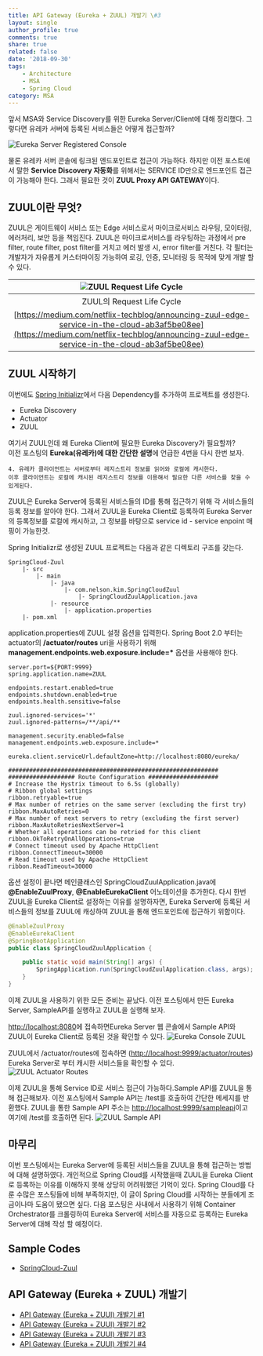 ```yaml
---
title: API Gateway (Eureka + ZUUL) 개발기 \#3
layout: single
author_profile: true
comments: true
share: true
related: false
date: '2018-09-30'
tags:
    - Architecture
    - MSA
    - Spring Cloud
category: MSA
---
```


앞서 MSA와 Service Discovery를 위한 Eureka Server/Client에 대해 정리했다. 그렇다면 유레카 서버에 등록된 서비스들은 어떻게 접근할까?  
  
![Eureka Server Registered Console](/assets/images/static/180926/Eureka_server_registered_console.png)

물론 유레카 서버 콘솔에 링크된 엔드포인트로 접근이 가능하다. 하지만 이전 포스트에서 말한 **Service Discovery 자동화**를 위해서는 SERVICE ID만으로 엔드포인트 접근이 가능해야 한다. 그래서 필요한 것이 **ZUUL Proxy API GATEWAY**이다.

## ZUUL이란 무엇?
ZUUL은 게이트웨이 서비스 또는 Edge 서비스로서 마이크로서비스 라우팅, 모이터링, 에러처리, 보안 등을 책임진다. ZUUL은 마이크로서비스를 라우팅하는 과정에서 pre filter, route filter, post filter를 거치고 에러 발생 시, error filter를 거친다. 각 필터는 개발자가 자유롭게 커스터마이징 가능하여 로깅, 인증, 모니터링 등 목적에 맞게 개발 할 수 있다.

|![ZUUL Request Life Cycle](/assets/images/static/180930/Request-Lifecycle.png)|
|:--:|
|ZUUL의 Request Life Cycle|
|[https://medium.com/netflix-techblog/announcing-zuul-edge-service-in-the-cloud-ab3af5be08ee](https://medium.com/netflix-techblog/announcing-zuul-edge-service-in-the-cloud-ab3af5be08ee)|


## ZUUL 시작하기
이번에도 [Spring Initializr](https://start.spring.io)에서 다음 Dependency를 추가하여 프로젝트를 생성한다.
* Eureka Discovery
* Actuator
* ZUUL

여기서 ZUUL인데 왜 Eureka Client에 필요한 Eureka Discovery가 필요할까?  
이전 포스팅의 **Eureka(유레카)에 대한 간단한 설명**에 언급한 4번을 다시 한번 보자.
```
4. 유레카 클라이언트는 서버로부터 레지스트리 정보를 읽어와 로컬에 캐시한다. 
이후 클라이언트는 로컬에 캐시된 레지스트리 정보를 이용해서 필요한 다른 서비스를 찾을 수 있게된다.
```
ZUUL은 Eureka Server에 등록된 서비스들의 ID를 통해 접근하기 위해 각 서비스들의 등록 정보를 알아야 한다. 그래서 ZUUL을 Eureka Client로 등록하여 Eureka Server의 등록정보를 로컬에 캐시하고, 그 정보를 바탕으로 service id - service enpoint 매핑이 가능한것.
  
Spring Initializr로 생성된 ZUUL 프로젝트는 다음과 같은 디렉토리 구조를 갖는다.
```
SpringCloud-Zuul
    |- src
        |- main
            |- java
                |- com.nelson.kim.SpringCloudZuul
                    |- SpringCloudZuulApplication.java
            |- resource
                |- application.properties
    |- pom.xml
```

application.properties에 ZUUL 설정 옵션을 입력한다. Spring Boot 2.0 부터는 actuator의 **/actuator/routes** uri을 사용하기 위해 **management.endpoints.web.exposure.include=\*** 옵션을 사용해야 한다.
```properties
server.port=${PORT:9999}
spring.application.name=ZUUL

endpoints.restart.enabled=true
endpoints.shutdown.enabled=true
endpoints.health.sensitive=false

zuul.ignored-services='*'
zuul.ignored-patterns=/**/api/**

management.security.enabled=false
management.endpoints.web.exposure.include=*

eureka.client.serviceUrl.defaultZone=http://localhost:8080/eureka/

############################################################
################### Route Configuration ####################
# Increase the Hystrix timeout to 6.5s (globally)
# Ribbon global settings
ribbon.retryable=true
# Max number of retries on the same server (excluding the first try)
ribbon.MaxAutoRetries=0
# Max number of next servers to retry (excluding the first server)
ribbon.MaxAutoRetriesNextServer=1
# Whether all operations can be retried for this client
ribbon.OkToRetryOnAllOperations=true
# Connect timeout used by Apache HttpClient
ribbon.ConnectTimeout=30000
# Read timeout used by Apache HttpClient
ribbon.ReadTimeout=30000
```

옵션 설정이 끝나면 메인클래스인 SpringCloudZuulApplication.java에 **@EnableZuulProxy**, **@EnableEurekaClient** 어노테이션을 추가한다. 다시 한번 ZUUL을 Eureka Client로 설정하는 이유를 설명하자면, Eureka Server에 등록된 서비스들의 정보를 ZUUL에 캐싱하여 ZUUL을 통해 엔드포인트에 접근하기 위함이다.
```java
@EnableZuulProxy
@EnableEurekaClient
@SpringBootApplication
public class SpringCloudZuulApplication {

	public static void main(String[] args) {
		SpringApplication.run(SpringCloudZuulApplication.class, args);
	}
}
```

이제 ZUUL을 사용하기 위한 모든 준비는 끝났다. 이전 포스팅에서 만든 Eureka Server, SampleAPI를 실행하고 ZUUL을 실행해 보자.  
  
[http://localhost:8080](https://localhost:8080)에 접속하면Eureka Server 웹 콘솔에서 Sample API와 ZUUL이 Eureka Client로 등록된 것을 확인할 수 있다.
![Eureka Console ZUUL](/assets/images/static/180930/eureka_console_zuul.png)

ZUUL에서 /actuator/routes에 접속하면 ([http://localhost:9999/actuator/routes](http://localhost:9999/actuator/routes)) Eureka Server로 부터 캐시한 서비스들을 확인할 수 있다.
![ZUUL Actuator Routes](/assets/images/static/180930/zuul_actuator_routes.png)

이제 ZUUL을 통해 Service ID로 서비스 접근이 가능하다.Sample API를 ZUUL을 통해 접근해보자. 이전 포스팅에서 Sample API는 /test를 호출하여 간단한 메세지를 반환했다. ZUUL을 통한 Sample API 주소는 [http://localhost:9999/sampleapi](http://localhost:9999/sampleapi)이고 여기에 /test를 호출하면 된다.
![ZUUL Sample API](/assets/images/static/180930/zuul_sample_api.png)


## 마무리
이번 포스팅에서는 Eureka Server에 등록된 서비스들을 ZUUL을 통해 접근하는 방법에 대해 설명하였다. 개인적으로 Spring Cloud를 시작했을때 ZUUL을 Eureka Client로 등록하는 이유를 이해하지 못해 상당히 어려워했던 기억이 있다. Spring Cloud를 다룬 수많은 포스팅들에 비해 부족하지만, 이 글이 Spring Cloud를 시작하는 분들에게 조금이나마 도움이 됐으면 싶다. 다음 포스팅은 사내에서 사용하기 위해 Container Orchestrator를 크롤링하여 Eureka Server에 서비스를 자동으로 등록하는 Eureka Server에 대해 작성 할 예정이다.


## Sample Codes
* [SpringCloud-Zuul](https://github.com/ssipflow/SampleProjects/tree/master/SpringCloud/SpringCloud-Zuul)


## API Gateway (Eureka + ZUUL) 개발기
* [API Gateway (Eureka + ZUUl) 개발기 \#1](https://ssipflow.github.io/msa/Spring-Cloud-API-Gateway-01/)
* [API Gateway (Eureka + ZUUl) 개발기 \#2](https://ssipflow.github.io/msa/Spring-Cloud-API-Gateway-02/)
* [API Gateway (Eureka + ZUUl) 개발기 \#3](https://ssipflow.github.io/msa/Spring-Cloud-API-Gateway-03/)
* [API Gateway (Eureka + ZUUl) 개발기 \#4](https://ssipflow.github.io/msa/Spring-Cloud-API-Gateway-04/)